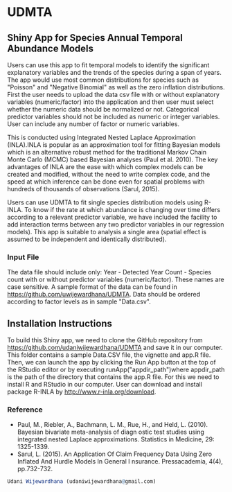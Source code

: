 # UDMTA

## Shiny App for Species Annual Temporal Abundance Models 

Users can use this app to fit temporal models to identify the significant explanatory variables and the trends of the species during a span of years. The app would use most common distributions for species such as "Poisson" and "Negative Binomial" as well as the zero inflation distributions. First the user needs to upload the data csv file with or without explanatory variables (numeric/factor) into the application and then user must select whether the numeric data should be normalized or not. Categorical predictor variables should not be included as numeric or integer variables. User can include any number of factor or numeric variables.

This is conducted using Integrated Nested Laplace Approximation (INLA).INLA is popular as an approximation tool for fitting Bayesian models which is an alternative robust method for the traditional Markov Chain Monte Carlo (MCMC) based Bayesian analyses (Paul et al. 2010). The key advantages of INLA are the ease with which complex models can be created and modified, without the need to write complex code, and the speed at which inference can be done even for spatial problems with hundreds of thousands of observations (Sarul, 2015).

Users can use UDMTA to fit single species distribution models using R-INLA. To know if the rate at which abundance is changing over time differs according to a relevant predictor variable, we have included the facility to add interaction terms between any two predictor variables in our regression models). This app is suitable to analysis a single area (spatial effect is assumed to be independent and identically distributed). 

### Input File

The data file should include only:
  Year - Detected Year
  Count - Species count
with or without predictor variables (numeric/factor). These names are case sensitive. A sample format of the data can be found in https://github.com/uwijewardhana/UDMTA.
Data should be ordered according to factor levels as in sample "Data.csv".

## Installation Instructions

To build this Shiny app, we need to clone the GitHub repository from https://github.com/udaniwijewardhana/UDMTA and save it in our computer. This folder contains a sample Data.CSV file, the vignette and app.R file. Then, we can launch the app by clicking the Run App button at the top of the RStudio editor or by executing runApp("appdir_path")where appdir_path is the path of the directory that contains the app.R file. For this we need to install R and RStudio in our computer. User can download and install package R-INLA by  http://www.r-inla.org/download. 

### Reference

- Paul, M., Riebler, A., Bachmann, L. M., Rue, H., and Held, L. (2010). Bayesian bivariate meta-analysis of diagn ostic test studies using integrated nested Laplace approximations. Statistics in Medicine, 29: 1325-1339.
- Sarul, L. (2015). An Application Of Claim Frequency Data Using Zero Inflated And Hurdle Models In General I nsurance. Pressacademia, 4(4), pp.732-732.

```r
Udani Wijewardhana (udaniwijewardhana@gmail.com)
```
